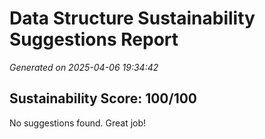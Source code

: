 # Data Structure Sustainability Suggestions Report
_Generated on 2025-04-06 19:34:42_

## Sustainability Score: 100/100

No suggestions found. Great job!
